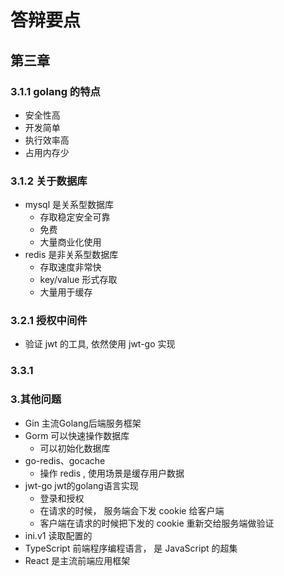 # 答辩要点

## 第三章
### 3.1.1 golang 的特点
- 安全性高
- 开发简单
- 执行效率高
- 占用内存少

### 3.1.2 关于数据库
- mysql 是关系型数据库
    - 存取稳定安全可靠
    - 免费
    - 大量商业化使用
- redis 是非关系型数据库
    - 存取速度非常快
    - key/value 形式存取
    - 大量用于缓存
    
### 3.2.1 授权中间件
- 验证 jwt 的工具, 依然使用 jwt-go 实现


### 3.3.1 
    
### 3.其他问题
- Gin 主流Golang后端服务框架
- Gorm 可以快速操作数据库
    - 可以初始化数据库
- go-redis、gocache
    - 操作 redis , 使用场景是缓存用户数据
- jwt-go jwt的golang语言实现
    - 登录和授权
    - 在请求的时候， 服务端会下发 cookie 给客户端
    - 客户端在请求的时候把下发的 cookie 重新交给服务端做验证
- ini.v1 读取配置的
- TypeScript 前端程序编程语言， 是 JavaScript 的超集
- React 是主流前端应用框架


